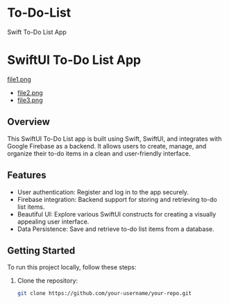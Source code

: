 # To-Do-List
Swift To-Do List App
# SwiftUI To-Do List App

[file1.png](/Users/fahad/Desktop/projects/file1.png)
- [file2.png](/Users/fahad/Desktop/projects/file2.png)
- [file3.png](/Users/fahad/Desktop/projects/file3.png)
## Overview

This SwiftUI To-Do List app is built using Swift, SwiftUI, and integrates with Google Firebase as a backend. It allows users to create, manage, and organize their to-do items in a clean and user-friendly interface.

## Features

- User authentication: Register and log in to the app securely.
- Firebase integration: Backend support for storing and retrieving to-do list items.
- Beautiful UI: Explore various SwiftUI constructs for creating a visually appealing user interface.
- Data Persistence: Save and retrieve to-do list items from a database.

## Getting Started

To run this project locally, follow these steps:

1. Clone the repository:

   ```bash
   git clone https://github.com/your-username/your-repo.git
